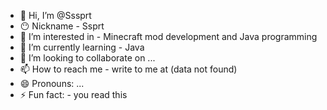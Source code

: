 - 👋 Hi, I’m @Sssprt
- 😶 Nickname - Ssprt
- 👀 I’m interested in - Minecraft mod development and Java programming
- 🌱 I’m currently learning - Java
- 💞️ I’m looking to collaborate on ...
- 📫 How to reach me - write to me at (data not found)
- 😄 Pronouns: ...
- ⚡ Fun fact: - you read this

<!---
Sssprt/Sssprt is a ✨ special ✨ repository because its `README.md` (this file) appears on your GitHub profile.
You can click the Preview link to take a look at your changes.
--->
